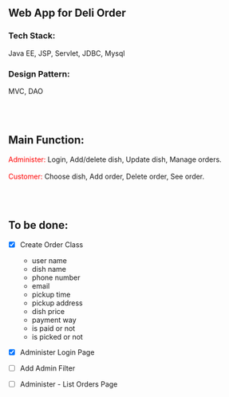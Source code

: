 ## Web App for Deli Order

### Tech Stack:
Java EE, JSP, Servlet, JDBC, Mysql

### Design Pattern:
MVC, DAO

<br/><br/>

## Main Function:
<span style="color:red;">Administer:</span> Login, Add/delete dish, Update dish, Manage orders.
<br/><br/>
<span style="color:red;">Customer:</span> Choose dish, Add order, Delete order, See order.

<br/><br/>

## To be done: 

- [x] Create Order Class

	- user name
	- dish name
	- phone number
	- email
	- pickup time
	- pickup address
	- dish price
	- payment way
	- is paid or not
	- is picked or not
	
- [x] Administer Login Page

- [ ] Add Admin Filter 

- [ ] Administer - List Orders Page